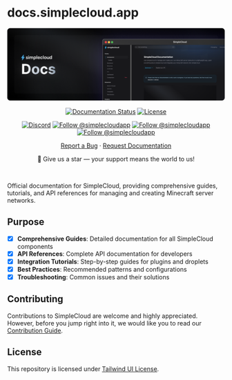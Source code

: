 # docs.simplecloud.app

![Banner][banner]

<div align="center">
  
  [![Documentation Status][badge-docs]][docs]
  [![License][badge-license]][license]
  <br>

[![Discord][badge-discord]][social-discord]
[![Follow @simplecloudapp][badge-x]][social-x]
[![Follow @simplecloudapp][badge-bluesky]][social-bluesky]
[![Follow @simplecloudapp][badge-youtube]][social-youtube]
<br>

[Report a Bug][issue-bug-report]
·
[Request Documentation][issue-docs-request]
<br>

🌟 Give us a star — your support means the world to us!

</div>
<br>

Official documentation for SimpleCloud, providing comprehensive guides, tutorials, and API references for managing and creating Minecraft server networks.

## Purpose

- [x] **Comprehensive Guides**: Detailed documentation for all SimpleCloud components
- [x] **API References**: Complete API documentation for developers
- [x] **Integration Tutorials**: Step-by-step guides for plugins and droplets
- [x] **Best Practices**: Recommended patterns and configurations
- [x] **Troubleshooting**: Common issues and their solutions

## Contributing

Contributions to SimpleCloud are welcome and highly appreciated. However, before you jump right into it, we would like you to read our [Contribution Guide][docs-contribute].

## License

This repository is licensed under [Tailwind UI License][license].

<!-- LINK GROUP -->

[banner]: https://raw.githubusercontent.com/simplecloudapp/branding/refs/heads/main/readme/banner/docs.png
[docs]: https://docs.simplecloud.app
[issue-bug-report]: https://github.com/simplecloudapp/docs/issues/new?labels=bug&projects=template=01_BUG-REPORT.yml&title=%5BBUG%5D+%3Ctitle%3E
[issue-docs-request]: https://github.com/simplecloudapp/docs/discussions/new?category=documentation
[docs-contribute]: https://docs.simplecloud.app/contribute
[modrinth]: https://modrinth.com/organization/simplecloud

<!-- ⛔ DON'T TOUCH -->

[license]: https://github.com/simplecloudapp/docs.simplecloud.app/blob/main/LICENSE.md
[snapshots]: https://repo.simplecloud.app/#/snapshots
[social-x]: https://x.com/simplecloudapp
[social-bluesky]: https://bsky.app/profile/simplecloud.app
[social-youtube]: https://www.youtube.com/@thesimplecloud9075
[social-discord]: https://discord.simplecloud.app
[badge-docs]: https://img.shields.io/website?url=https%3A%2F%2Fdocs.simplecloud.app&style=flat-square&label=Documentation&labelColor=18181b&color=0ea5e9
[badge-license]: https://img.shields.io/badge/apache%202.0-blue.svg?style=flat-square&label=license&labelColor=18181b&style=flat-square&color=e11d48
[badge-discord]: https://img.shields.io/badge/Community_Discord-d95652.svg?style=flat-square&logo=discord&color=27272a
[badge-x]: https://img.shields.io/badge/Follow_@simplecloudapp-d95652.svg?style=flat-square&logo=x&color=27272a
[badge-bluesky]: https://img.shields.io/badge/Follow_@simplecloud.app-d95652.svg?style=flat-square&logo=bluesky&color=27272a
[badge-youtube]: https://img.shields.io/badge/youtube-d95652.svg?style=flat-square&logo=youtube&color=27272a
